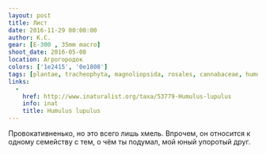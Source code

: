 ```yaml
---
layout: post
title: Лист
date: 2016-11-29 00:00:00
author: К.С.
gear: [E-300 , 35mm macro]
shoot_date: 2016-05-08
location: Агрогородок
colors: ['1e2415', '0e1808']
tags: [plantae, tracheophyta, magnoliopsida, rosales, cannabaceae, humulus, humulus lupulus]
links:
  -
    href: http://www.inaturalist.org/taxa/53779-Humulus-lupulus
    info: inat
    title: Humulus lupulus
---
```


Провокативненько, но это всего лишь хмель. Впрочем, он относится к одному семейству с тем, о чём ты подумал, мой юный упоротый друг.
